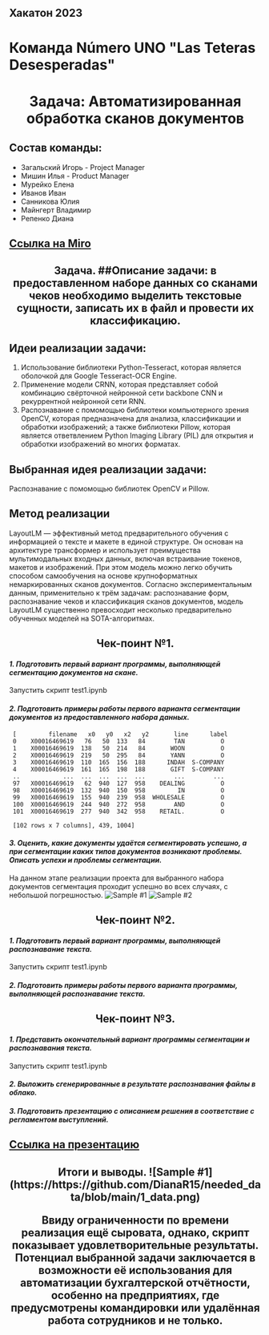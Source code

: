 ## Хакатон 2023
# Команда Número UNO "Las Teteras Desesperadas"
<h1 align="center">Задача: Автоматизированная обработка сканов документов 

## Состав команды:
- Загальский Игорь - Project Manager
- Мишин Илья - Product Manager
- Мурейко Елена
- Иванов Иван
- Санникова Юлия
- Майнгерт Владимир
- Репенко Диана

## <a href="https://miro.com/app/board/uXjVP2DInDc=/?moveToWidget=3458764543238787224&cot=14" target="_blank">Ссылка на Miro</a> 
 
 
<h2 align="center">Задача. 
##Описание задачи: в предоставленном наборе данных со сканами чеков необходимо выделить текстовые сущности, записать их в файл и провести их классификацию.


## Идеи реализации задачи:
1) Использование библиотеки Python-Tesseract, которая является оболочкой для Google Tesseract-OCR Engine. 
2) Применение модели CRNN, которая представляет собой комбинацию свёрточной нейронной сети backbone CNN и рекуррентной нейронной сети RNN. 
3) Распознавание с помомощью библиотеки компьютерного зрения OpenCV, которая предназначена для анализа, классификации и обработки изображений; а также библиотеки Pillow, которая является ответвлением Python Imaging Library (PIL) для открытия и обработки изображений во многих форматах. 
 
## Выбранная идея реализации задачи:
Распознавание с помомощью библиотек OpenCV и Pillow.
 

## Метод реализации
LayoutLM — эффективный метод предварительного обучения с информацией о тексте и макете в единой структуре. Он основан на архитектуре трансформер и использует преимущества мультимодальных входных данных, включая встраивание токенов, макетов и изображений. При этом модель можно легко обучить способом самообучения на основе крупноформатных немаркированных сканов документов. Согласно экспериментальным данным, применительно к трём задачам: распознавание форм, распознавание чеков и классификация сканов документов, модель  LayoutLM существенно превосходит несколько предварительно обученных моделей на SOTA-алгоритмах.


<h2 align="center">Чек-поинт №1.  

#### *1. Подготовить первый вариант программы, выполняющей сегментацию документов на скане.*
Запустить скрипт test1.ipynb 
#### *2. Подготовить примеры работы первого варианта сегментации документов из предоставленного набора данных.*
```
 [         filename   x0   y0   x2   y2       line      label
 0    X00016469619   76   50  133   84        TAN          O
 1    X00016469619  138   50  214   84       WOON          O
 2    X00016469619  219   50  295   84       YANN          O
 3    X00016469619  110  165  156  188      INDAH  S-COMPANY
 4    X00016469619  161  165  198  188       GIFT  S-COMPANY
 ..            ...  ...  ...  ...  ...        ...        ...
 97   X00016469619   62  940  127  958    DEALING          O
 98   X00016469619  132  940  150  958         IN          O
 99   X00016469619  155  940  239  958  WHOLESALE          O
 100  X00016469619  244  940  272  958        AND          O
 101  X00016469619  277  940  342  958    RETAIL.          O
 
 [102 rows x 7 columns], 439, 1004]
```



#### *3. Оценить, какие документы удаётся сегментировать успешно, а при сегментации каких типов документов возникают проблемы. Описать успехи и проблемы сегментации.*
На данном этапе реализации проекта для выбранного набора документов сегментация проходит успешно во всех случаях, с небольшой погрешностью.
![Sample #1](https://github.com/gigabyte727/Python_HW3_Pandas/blob/main/Sample1.png)
![Sample #2](https://github.com/gigabyte727/Python_HW3_Pandas/blob/main/Sample2.png)



<h2 align="center">Чек-поинт №2.  

#### *1. Подготовить первый вариант программы, выполняющей распознавание текста.*
Запустить скрипт test1.ipynb 
#### *2. Подготовить примеры работы первого варианта программы, выполняющей распознавание текста.*



<h2 align="center">Чек-поинт №3.  

#### *1. Представить окончательный вариант программы сегментации и распознавания текста.*
Запустить скрипт test1.ipynb 
#### *2. Выложить сгенерированные в результате распознавания файлы в облако.*

#### *3. Подготовить презентацию с описанием решения в соответствие с регламентом выступлений.*
## <a href="https://docs.google.com/presentation/d/16cZ8fAxf1T_KbvPSk6HzFLAjfydVBuxx-GVwfUBV844/edit?usp=sharing" target="_blank">Ссылка на презентацию</a> 



<h2 align="center">Итоги и выводы.
![Sample #1](https://https://github.com/DianaR15/needed_data/blob/main/1_data.png)
 
 
Ввиду ограниченности по времени реализация ещё сыровата, однако, скрипт показывает удовлетворительные результаты. 
Потенциал выбранной задачи заключается в возможности её использования для автоматизации бухгалтерской отчётности, особенно на предприятиях, где предусмотрены командировки или удалённая работа сотрудников и не только.
